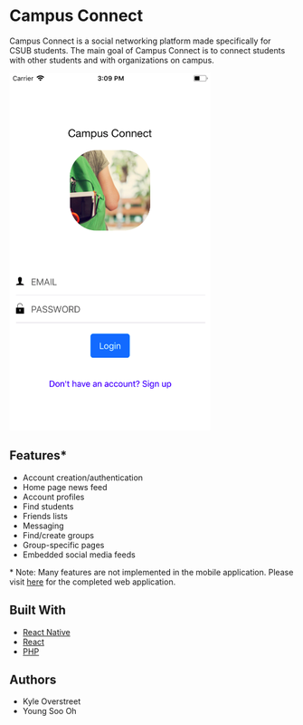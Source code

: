 # Campus Connect
Campus Connect is a social networking platform made specifically for CSUB students. The main goal of Campus Connect is to connect students with other students and with organizations on campus.

![Login Screen](images/login.png "Login Screen")

## Features*
* Account creation/authentication
* Home page news feed
* Account profiles
* Find students
* Friends lists
* Messaging
* Find/create groups
* Group-specific pages
* Embedded social media feeds

\* Note: Many features are not implemented in the mobile application. Please visit [here](https://github.com/kyleoverstreet/campus-web) for the completed web application.

## Built With
* [React Native](https://facebook.github.io/react-native/)
* [React](https://reactjs.org/)
* [PHP](http://php.net/)

## Authors
* Kyle Overstreet
* Young Soo Oh
